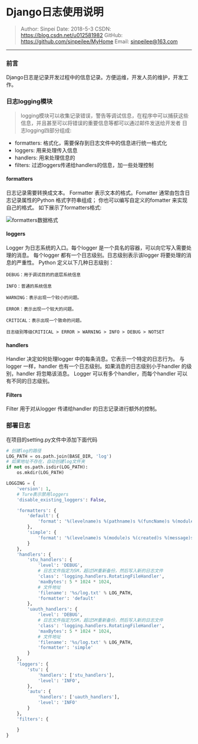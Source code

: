 # Django日志使用说明

>Author: Sinpei 
>Date: 2018-5-3
>CSDN: https://blog.csdn.net/u012581982
>GitHub: https://github.com/sinpeilee/MyHome
>Email: sinpeilee@163.com 

---

### 前言
Django日志是记录开发过程中的信息记录。方便运维，开发人员的维护，开发工作。

### 日志logging模块
> logging模块可以收集记录错误，警告等调试信息，在程序中可以捕获这些信息，并且甚至可以将错误的重要信息等都可以通过邮件发送给开发者
> 日志logging四部分组成:
- formatters: 格式化，需要保存到日志文件中的信息进行统一格式化
- loggers: 用来处理传入信息
- handlers: 用来处理信息的
- filters: 过滤loggers传递给handlers的信息，加一些处理控制

#### formatters
日志记录需要转换成文本。
Formatter 表示文本的格式。Fomatter 通常由包含日志记录属性的Python 格式字符串组成；
你也可以编写自定义的fomatter 来实现自己的格式。
如下展示了formatters格式: 

![formatters数据格式](https://upload-images.jianshu.io/upload_images/10903485-271532076821dff9.png?imageMogr2/auto-orient/strip%7CimageView2/2/w/1240)


#### loggers
Logger 为日志系统的入口。每个logger 是一个具名的容器，可以向它写入需要处理的消息。
每个logger 都有一个日志级别。日志级别表示该logger 将要处理的消息的严重性。
Python 定义以下几种日志级别：
```
DEBUG：用于调试目的的底层系统信息

INFO：普通的系统信息

WARNING：表示出现一个较小的问题。

ERROR：表示出现一个较大的问题。

CRITICAL：表示出现一个致命的问题。

日志级别等级CRITICAL > ERROR > WARNING > INFO > DEBUG > NOTSET
```

#### handlers
Handler 决定如何处理logger 中的每条消息。它表示一个特定的日志行为。
与logger 一样，handler 也有一个日志级别。如果消息的日志级别小于handler 的级别，handler 将忽略该消息。
Logger 可以有多个handler，而每个handler 可以有不同的日志级别。

#### Filters
Filter 用于对从logger 传递给handler 的日志记录进行额外的控制。

### 部署日志
在项目的setting.py文件中添加下面代码
```python
# 创建log的路径
LOG_PATH = os.path.join(BASE_DIR, 'log')
# 如果地址不存在，自动创建log文件夹
if not os.path.isdir(LOG_PATH):
    os.mkdir(LOG_PATH)

LOGGING = {
    'version': 1,
    # Ture表示禁用loggers
    'disable_existing_loggers': False,

    'formatters': {
        'default': {
            'format': '%(levelname)s %(pathname)s %(funcName)s %(module)s %(created)s %(message)s'
        },
        'simple': {
            'format': '%(levelname)s %(module)s %(created)s %(message)s'
        }
    },
    'handlers': {
        'stu_handlers': {
            'level': 'DEBUG',
            # 日志文件指定为5M，超过5M重新备份，然后写入新的日志文件
            'class': 'logging.handlers.RotatingFileHandler',
            'maxBytes': 5 * 1024 * 1024,
            # 文件地址
            'filename': '%s/log.txt' % LOG_PATH,
            'formatter': 'default'
        },
        'uauth_handlers': {
            'level': 'DEBUG',
            # 日志文件指定为5M，超过5M重新备份，然后写入新的日志文件
            'class': 'logging.handlers.RotatingFileHandler',
            'maxBytes': 5 * 1024 * 1024,
            # 文件地址
            'filename': '%s/log.txt' % LOG_PATH,
            'formatter': 'simple'
        }
    },
    'loggers': {
        'stu': {
            'handlers': ['stu_handlers'],
            'level': 'INFO',
        },
        'autu': {
            'handlers': ['uauth_handlers'],
            'level': 'INFO'
        }
    },
    'filters': {

    }
}

```
